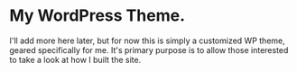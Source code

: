 # My WordPress Theme. 
I'll add more here later, but for now this is simply a customized WP theme, geared specifically for me. It's primary purpose is to allow those interested to take a look at how I built the site.